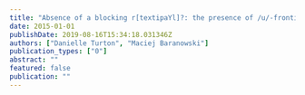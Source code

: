 ```yaml
---
title: "Absence of a blocking r[textipaYl]?: the presence of /u/-fronting before /l/ in Manchester"
date: 2015-01-01
publishDate: 2019-08-16T15:34:18.031346Z
authors: ["Danielle Turton", "Maciej Baranowski"]
publication_types: ["0"]
abstract: ""
featured: false
publication: ""
---
```


